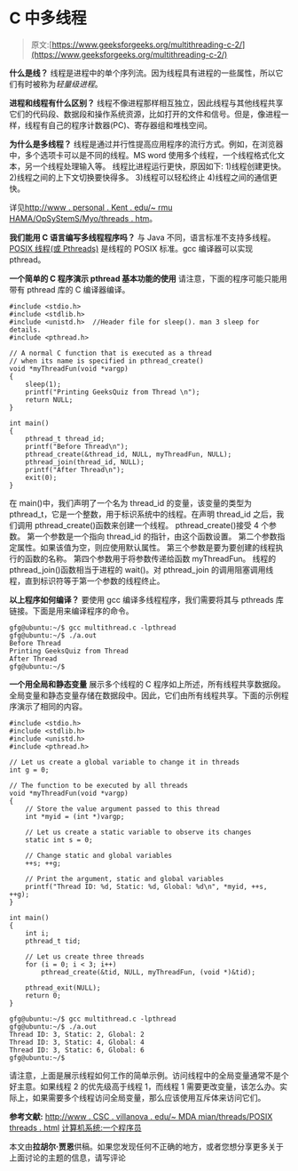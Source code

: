 # C 中多线程

> 原文:[https://www.geeksforgeeks.org/multithreading-c-2/](https://www.geeksforgeeks.org/multithreading-c-2/)

**什么是线？**
线程是进程中的单个序列流。因为线程具有进程的一些属性，所以它们有时被称为*轻量级进程*。

**进程和线程有什么区别？**
线程不像进程那样相互独立，因此线程与其他线程共享它们的代码段、数据段和操作系统资源，比如打开的文件和信号。但是，像进程一样，线程有自己的程序计数器(PC)、寄存器组和堆栈空间。

**为什么是多线程？**
线程是通过并行性提高应用程序的流行方式。例如，在浏览器中，多个选项卡可以是不同的线程。MS word 使用多个线程，一个线程格式化文本，另一个线程处理输入等。
线程比进程运行更快，原因如下:
1)线程创建更快。
2)线程之间的上下文切换要快得多。
3)线程可以轻松终止
4)线程之间的通信更快。

详见[http://www . personal . Kent . edu/~ rmu HAMA/OpSyStemS/Myo/threads . htm](http://www.personal.kent.edu/%7Ermuhamma/OpSystems/Myos/threads.htm)。

**我们能用 C 语言编写多线程程序吗？**
与 Java 不同，语言标准不支持多线程。 [POSIX 线程(或 Pthreads)](http://en.wikipedia.org/wiki/POSIX_Threads) 是线程的 POSIX 标准。gcc 编译器可以实现 pthread。

**一个简单的 C 程序演示 pthread 基本功能的使用**
请注意，下面的程序可能只能用带有 pthread 库的 C 编译器编译。

```
#include <stdio.h>
#include <stdlib.h>
#include <unistd.h>  //Header file for sleep(). man 3 sleep for details.
#include <pthread.h>

// A normal C function that is executed as a thread 
// when its name is specified in pthread_create()
void *myThreadFun(void *vargp)
{
    sleep(1);
    printf("Printing GeeksQuiz from Thread \n");
    return NULL;
}

int main()
{
    pthread_t thread_id;
    printf("Before Thread\n");
    pthread_create(&thread_id, NULL, myThreadFun, NULL);
    pthread_join(thread_id, NULL);
    printf("After Thread\n");
    exit(0);
}
```

在 main()中，我们声明了一个名为 thread_id 的变量，该变量的类型为 pthread_t，它是一个整数，用于标识系统中的线程。在声明 thread_id 之后，我们调用 pthread_create()函数来创建一个线程。
pthread_create()接受 4 个参数。
第一个参数是一个指向 thread_id 的指针，由这个函数设置。
第二个参数指定属性。如果该值为空，则应使用默认属性。
第三个参数是要为要创建的线程执行的函数的名称。
第四个参数用于将参数传递给函数 myThreadFun。
线程的 pthread_join()函数相当于进程的 wait()。对 pthread_join 的调用阻塞调用线程，直到标识符等于第一个参数的线程终止。

**以上程序如何编译？**
要使用 gcc 编译多线程程序，我们需要将其与 pthreads 库链接。下面是用来编译程序的命令。

```
gfg@ubuntu:~/$ gcc multithread.c -lpthread
gfg@ubuntu:~/$ ./a.out
Before Thread
Printing GeeksQuiz from Thread 
After Thread
gfg@ubuntu:~/$ 
```

**一个用全局和静态变量**
展示多个线程的 C 程序如上所述，所有线程共享数据段。全局变量和静态变量存储在数据段中。因此，它们由所有线程共享。下面的示例程序演示了相同的内容。

```
#include <stdio.h>
#include <stdlib.h>
#include <unistd.h>
#include <pthread.h>

// Let us create a global variable to change it in threads
int g = 0;

// The function to be executed by all threads
void *myThreadFun(void *vargp)
{
    // Store the value argument passed to this thread
    int *myid = (int *)vargp;

    // Let us create a static variable to observe its changes
    static int s = 0;

    // Change static and global variables
    ++s; ++g;

    // Print the argument, static and global variables
    printf("Thread ID: %d, Static: %d, Global: %d\n", *myid, ++s, ++g);
}

int main()
{
    int i;
    pthread_t tid;

    // Let us create three threads
    for (i = 0; i < 3; i++)
        pthread_create(&tid, NULL, myThreadFun, (void *)&tid);

    pthread_exit(NULL);
    return 0;
}
```

```
gfg@ubuntu:~/$ gcc multithread.c -lpthread
gfg@ubuntu:~/$ ./a.out
Thread ID: 3, Static: 2, Global: 2
Thread ID: 3, Static: 4, Global: 4
Thread ID: 3, Static: 6, Global: 6
gfg@ubuntu:~/$ 
```

请注意，上面是展示线程如何工作的简单示例。访问线程中的全局变量通常不是个好主意。如果线程 2 的优先级高于线程 1，而线程 1 需要更改变量，该怎么办。实际上，如果需要多个线程访问全局变量，那么应该使用互斥体来访问它们。

**参考文献:**
[http://www . CSC . villanova . edu/~ MDA mian/threads/POSIX threads . html](http://www.csc.villanova.edu/~mdamian/threads/posixthreads.html)
[计算机系统:一个程序员](http://www.flipkart.com/computer-systems-programmer-s-perspective-2nd/p/itmdx5gnnz8ynpsh?pid=9780136108047&affid=sandeepgfg)

本文由**拉胡尔·贾恩**供稿。如果您发现任何不正确的地方，或者您想分享更多关于上面讨论的主题的信息，请写评论